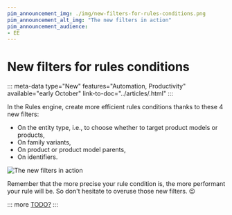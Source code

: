 ```yaml
---
pim_announcement_img: ./img/new-filters-for-rules-conditions.png
pim_announcement_alt_img: "The new filters in action"
pim_announcement_audience:
- EE
---
```


# New filters for rules conditions
::: meta-data type="New" features="Automation, Productivity" available="early October" link-to-doc="../articles/.html"
:::

In the Rules engine, create more efficient rules conditions thanks to these 4 new filters:
- On the entity type, i.e., to choose whether to target product models or products,
- On family variants,
- On product or product model parents,
- On identifiers.

![The new filters in action](../img/new-filters-for-rules-conditions.png)

Remember that the more precise your rule condition is, the more performant your rule will be. So don't hesitate to overuse those new filters. 😉

::: more
[TODO?](../articles/TODO.html)
:::
